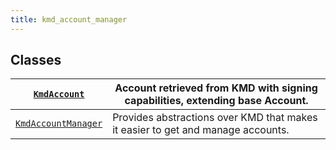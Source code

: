 ```yaml
---
title: kmd_account_manager
---
```

## Classes

| [`KmdAccount`](/reference/algokit-utils-py/api/accounts/kmd_account_manager/kmdaccount/#algokit_utils.accounts.kmd_account_manager.KmdAccount)                      | Account retrieved from KMD with signing capabilities, extending base Account.   |
|----------------------------------------------------------------------------------------------------------|---------------------------------------------------------------------------------|
| [`KmdAccountManager`](/reference/algokit-utils-py/api/accounts/kmd_account_manager/kmdaccountmanager/#algokit_utils.accounts.kmd_account_manager.KmdAccountManager) | Provides abstractions over KMD that makes it easier to get and manage accounts. |
